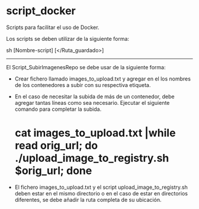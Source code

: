 # script_docker
Scripts para facilitar el uso de Docker.

Los scripts se deben utilizar de la siguiente forma:

sh [Nombre-script] [</Ruta_guardado>]

--------------------------------------------------------------------------------------------------------------------------------
El Script_SubirImagenesRepo se debe usar de la siguiente forma:

  - Crear fichero llamado images_to_upload.txt y agregar en el los nombres de los contenedores a subir con su respectiva etiqueta.

  - En el caso de necesitar la subida de más de un contenedor, debe agregar tantas líneas como sea necesario.
    Ejecutar el siguiente comando para completar la subida.
    # cat images_to_upload.txt |while read orig_url; do ./upload_image_to_registry.sh $orig_url; done

  - El fichero images_to_upload.txt y el script upload_image_to_registry.sh deben estar en el mismo directorio o en el caso de estar en directorios diferentes, se debe añadir la ruta completa de su ubicación.
